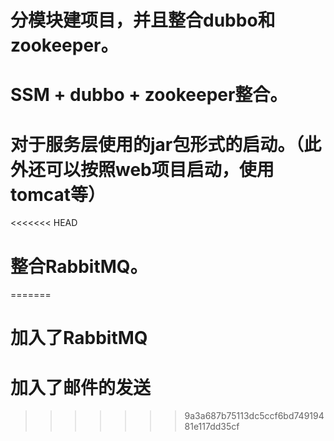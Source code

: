 # 分模块建项目，并且整合dubbo和zookeeper。
# SSM + dubbo + zookeeper整合。
# 对于服务层使用的jar包形式的启动。（此外还可以按照web项目启动，使用tomcat等）
<<<<<<< HEAD
# 整合RabbitMQ。
=======
# 加入了RabbitMQ
# 加入了邮件的发送
>>>>>>> 9a3a687b75113dc5ccf6bd74919481e117dd35cf

